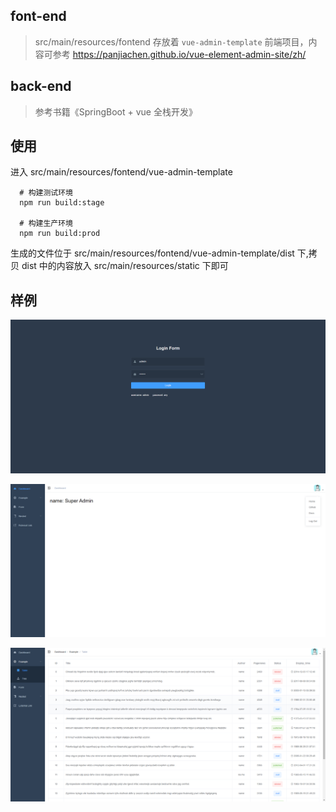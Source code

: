 ## font-end
> src/main/resources/fontend 存放着 `vue-admin-template` 前端项目，内容可参考
>https://panjiachen.github.io/vue-element-admin-site/zh/

## back-end
> 参考书籍《SpringBoot + vue 全栈开发》

## 使用
进入 src/main/resources/fontend/vue-admin-template
```text
  # 构建测试环境
  npm run build:stage
     
  # 构建生产环境
  npm run build:prod
```
生成的文件位于 src/main/resources/fontend/vue-admin-template/dist 下,拷贝 dist 中的内容放入 src/main/resources/static 下即可



## 样例

![image-20200610232126586](Readme.assets/image-20200610232126586.png)

![image-20200610232210338](Readme.assets/image-20200610232210338.png)

![image-20200610232223539](Readme.assets/image-20200610232223539.png)
